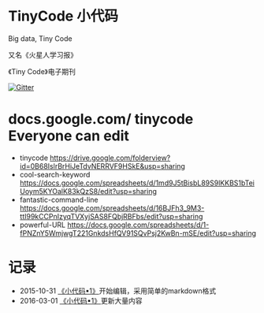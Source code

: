TinyCode 小代码
=======================
Big data, Tiny Code

又名《火星人学习报》

《Tiny Code》电子期刊

[![Gitter](https://badges.gitter.im/2293/tinycode.svg)](https://gitter.im/2293/tinycode?utm_source=badge&utm_medium=badge&utm_campaign=pr-badge)

docs.google.com/ tinycode Everyone can edit
===

+ tinycode https://drive.google.com/folderview?id=0B68IslrBrHiJeTdvNERRVF9HSkE&usp=sharing
+ cool-search-keyword https://docs.google.com/spreadsheets/d/1md9J5tBisbL89S9lKKBS1bTeiUoym5KYOalK83kQzS8/edit?usp=sharing
+ fantastic-command-line https://docs.google.com/spreadsheets/d/16BJFh3_9M3-ttI99kCCPnIzyqTVXyjSAS8FQbjRBFbs/edit?usp=sharing
+ powerful-URL https://docs.google.com/spreadsheets/d/1-fPNZnY5WmjwgT221GnkdsHfQV91SQvPsj2KwBn-mSE/edit?usp=sharing

记录
===

- 2015-10-31 [《小代码▪1》](https://github.com/2293/tinycode/blob/gh-pages/TinyCode1.md)开始编辑，采用简单的markdown格式
- 2016-03-01 [《小代码▪1》](https://github.com/2293/tinycode/blob/gh-pages/TinyCode1.md)更新大量内容
